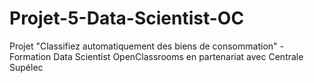 # Projet-5-Data-Scientist-OC
Projet "Classifiez automatiquement des biens de consommation" - Formation Data Scientist OpenClassrooms en partenariat avec Centrale Supélec

